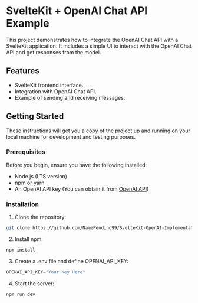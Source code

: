 # SvelteKit + OpenAI Chat API Example

This project demonstrates how to integrate the OpenAI Chat API with a SvelteKit application. It includes a simple UI to interact with the OpenAI Chat API and get responses from the model.

## Features

- SvelteKit frontend interface.
- Integration with OpenAI Chat API.
- Example of sending and receiving messages.

## Getting Started

These instructions will get you a copy of the project up and running on your local machine for development and testing purposes.

### Prerequisites

Before you begin, ensure you have the following installed:
- Node.js (LTS version)
- npm or yarn
- An OpenAI API key (You can obtain it from [OpenAI API](https://beta.openai.com/signup/))

### Installation

1. Clone the repository:
```bash
git clone https://github.com/NamePending99/SvelteKit-OpenAI-Implementation.git
```

2. Install npm:
```bash
npm install
```

3. Create a .env file and define OPENAI_API_KEY:
```javascript
OPENAI_API_KEY="Your Key Here"
```

4. Start the server:
```bash
npm run dev
```
